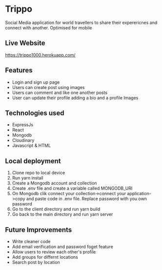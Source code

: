 # Trippo

Social Media application for world travellers to share their experericnes and connect with another. Optimised for mobile

## Live Website

https://trippo1000.herokuapp.com/ 

## Features

- Login and sign up page
- Users can create post using images
- Users can comment and like one another posts
- User can update their profile adding a bio and a profile Images

## Technologies used
- ExpressJs
- React
- Mongodb
- Cloudinary
- Javascript & HTML

## Local deployment 

1. Clone repo to local device
2. Run yarn install
3. Create a Mongodb account and collection 
4. Create .env file and create a variable called MONGODB_URI
5. On Mongodb clik connect your collection->connect your application->copy and paste code in .env file. Replace password with you own password
6. Go to the client directory and run yarn build
7. Go back to the main directory and run yarn server

## Future Improvements
- Write cleaner code
- Add email verification and password foget feature
- Allow users to review each other's profile
- Add groups for differnt locations
- Search post by location

